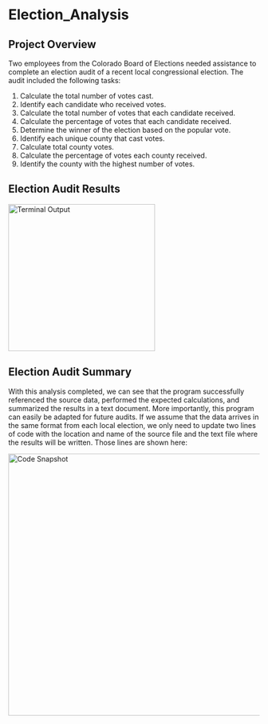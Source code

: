 # Election_Analysis

## Project Overview

Two employees from the Colorado Board of Elections needed assistance to complete an election audit of a recent local congressional election. The audit included the following tasks:

1. Calculate the total number of votes cast.
2. Identify each candidate who received votes.
3. Calculate the total number of votes that each candidate received.
4. Calculate the percentage of votes that each candidate received.
5. Determine the winner of the election based on the popular vote.
6. Identify each unique county that cast votes.
7. Calculate total county votes.
8. Calculate the percentage of votes each county received.
9. Identify the county with the highest number of votes.

## Election Audit Results

<img width="294" alt="Terminal Output" src="https://user-images.githubusercontent.com/90878911/136718060-88661b15-d7e2-44b3-af72-ad02ff93b24f.png">

## Election Audit Summary

With this analysis completed, we can see that the program successfully referenced the source data, performed the expected calculations, and summarized the results in a text document. More importantly, this program can easily be adapted for future audits. If we assume that the data arrives in the same format from each local election, we only need to update two lines of code with the location and name of the source file and the text file where the results will be written. Those lines are shown here: 

<img width="524" alt="Code Snapshot" src="https://user-images.githubusercontent.com/90878911/136718656-c2547c7a-a9c5-4ed9-b8b7-49f75bae3d42.png">





